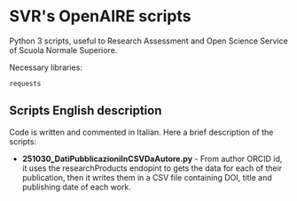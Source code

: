 # SVR's OpenAIRE scripts
Python 3 scripts, useful to Research Assessment and Open Science Service of Scuola Normale Superiore.

Necessary libraries:

    requests

## Scripts English description
Code is written and commented in Italian. Here a brief description of the scripts:
- **251030_DatiPubblicazioniInCSVDaAutore.py** - From author ORCID id, it uses the researchProducts endopint to gets the data for each of their publication, then it writes them in a CSV file containing DOI, title and publishing date of each work.
